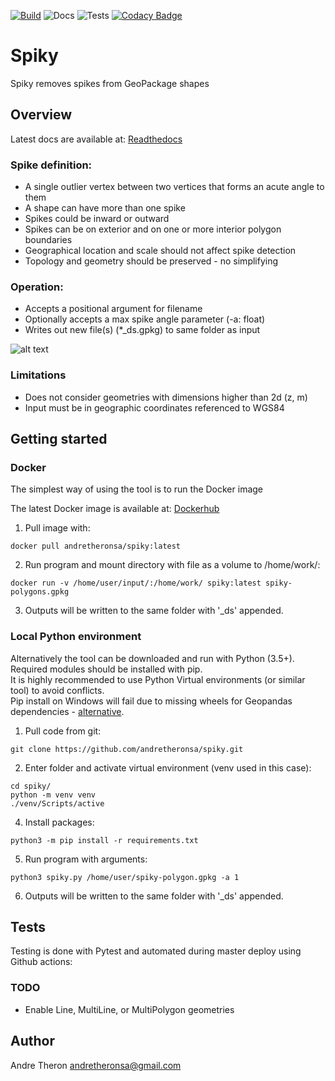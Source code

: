 [![Build](https://images.microbadger.com/badges/version/andretheronsa/spiky.svg)](https://microbadger.com/images/andretheronsa/spiky)
![Docs](https://readthedocs.org/projects/docs/badge/?version=latest)
![Tests](https://github.com/andretheronsa/spiky/workflows/Python%20package/badge.svg)
[![Codacy Badge](https://api.codacy.com/project/badge/Grade/689f88a473764cd888550434c908644a)](https://app.codacy.com/manual/andretheronsa/spiky?utm_source=github.com&utm_medium=referral&utm_content=andretheronsa/spiky&utm_campaign=Badge_Grade_Dashboard)

# Spiky

Spiky removes spikes from GeoPackage shapes

## Overview

Latest docs are available at: [Readthedocs](https://spiky.readthedocs.io/en/latest/?)

### Spike definition:
* A single outlier vertex between two vertices that forms an acute angle to them
* A shape can have more than one spike
* Spikes could be inward or outward
* Spikes can be on exterior and on one or more interior polygon boundaries
* Geographical location and scale should not affect spike detection
* Topology and geometry should be preserved - no simplifying

### Operation:
* Accepts a positional argument for filename
* Optionally accepts a max spike angle parameter (-a: float)  
* Writes out new file(s) (*_ds.gpkg) to same folder as input

![alt text](Isolated.png "Title")

### Limitations
* Does not consider geometries with dimensions higher than 2d (z, m)
* Input must be in geographic coordinates referenced to WGS84

## Getting started

### Docker

The simplest way of using the tool is to run the Docker image

The latest Docker image is available at: [Dockerhub](https://hub.docker.com/repository/docker/andretheronsa/spiky)

1. Pull image with:
```shell
docker pull andretheronsa/spiky:latest
```
2. Run program and mount directory with file as a volume to /home/work/: 
```shell
docker run -v /home/user/input/:/home/work/ spiky:latest spiky-polygons.gpkg
```
3. Outputs will be written to the same folder with '_ds' appended. 

### Local Python environment

Alternatively the tool can be downloaded and run with Python (3.5+).  
Required modules should be installed with pip.  
It is highly recommended to use Python Virtual environments (or similar tool) to avoid conflicts.  
Pip install on Windows will fail due to missing wheels for Geopandas dependencies - [alternative](https://geopandas.org/install.html).  

1. Pull code from git:
```shell
git clone https://github.com/andretheronsa/spiky.git
```
2. Enter folder and activate virtual environment (venv used in this case):
```shell
cd spiky/
python -m venv venv
./venv/Scripts/active

```
4. Install packages:
```shell
python3 -m pip install -r requirements.txt
```
5. Run program with arguments:
```shell
python3 spiky.py /home/user/spiky-polygon.gpkg -a 1
```
6. Outputs will be written to the same folder with '_ds' appended.

## Tests

Testing is done with Pytest and automated during master deploy using Github actions:

### TODO

* Enable Line, MultiLine, or MultiPolygon geometries

## Author

Andre Theron
andretheronsa@gmail.com